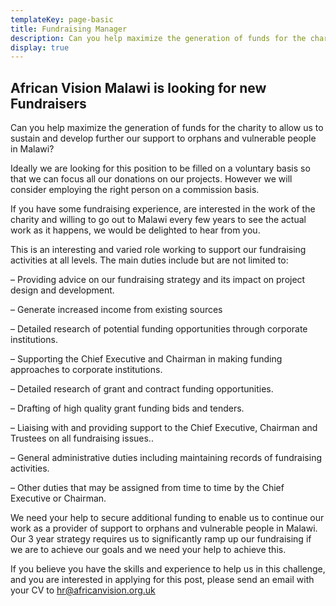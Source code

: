 ```yaml
---
templateKey: page-basic
title: Fundraising Manager
description: Can you help maximize the generation of funds for the charity to allow us to sustain and develop further our support to orphans and vulnerable people in Malawi?
display: true
---
```


## African Vision Malawi is looking for new Fundraisers 

Can you help maximize the generation of funds for the charity to allow us to sustain and develop further our support to orphans and vulnerable people in Malawi?

Ideally we are looking for this position to be filled on a voluntary basis so that we can focus all our donations on our projects.  However we will consider employing the right person on a commission basis.

If you have some fundraising experience, are interested in the work of the charity and willing to go out to Malawi every few years to see the actual work as it happens, we would be delighted to hear from you.

This is an interesting and varied role working to support our fundraising activities at all levels.  The main duties include but are not limited to:

– Providing advice on our fundraising strategy and its impact on project design and development.

– Generate increased income from existing sources

– Detailed research of potential funding opportunities through corporate institutions.

– Supporting the Chief Executive and Chairman in making funding approaches to corporate institutions.

– Detailed research of grant and contract funding opportunities.

– Drafting of high quality grant funding bids and tenders.

– Liaising with and providing support to the Chief Executive, Chairman and Trustees on all fundraising issues..

– General administrative duties including maintaining records of fundraising activities.

– Other duties that may be assigned from time to time by the Chief Executive or Chairman.

We need your help to secure additional funding to enable us to continue our work as a provider of support to orphans and vulnerable people in Malawi. Our 3 year strategy requires us to significantly ramp up our fundraising if we are to achieve our goals and we need your help to achieve this.

If you believe you have the skills and experience to help us in this challenge, and you are interested in applying for this post, please send an email with your CV to [hr@africanvision.org.uk](mailto:hr@africanvision.org.uk)
